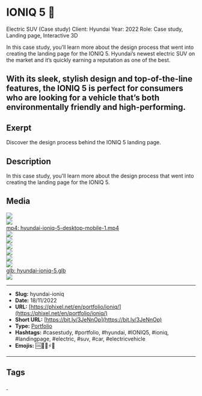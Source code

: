 # IONIQ 5 🚙
Electric SUV (Case study)
Client: Hyundai
Year: 2022
Role: Case study, Landing page, Interactive 3D

In this case study, you’ll learn more about the design process that went into creating the landing page for the IONIQ 5. Hyundai’s newest electric SUV on the market and it’s quickly earning a reputation as one of the best.

With its sleek, stylish design and top-of-the-line features, the IONIQ 5 is perfect for consumers who are looking for a vehicle that’s both environmentally friendly and high-performing.
------------
## Exerpt
Discover the design process behind the IONIQ 5 landing page.
## Description
In this case study, you&#039;ll learn more about the design process that went into creating the landing page for the IONIQ 5.
## Media
<img src="media/a58fa242/hyundai-ioniq-5-blender-visualstudio.jpg" loading="lazy"><br>
<img src="media/0ffd27f9/hyundai-ioniq-5-cover.jpg" loading="lazy"><br>
	<a href="media/bd491a79/hyundai-ioniq-5-desktop-mobile-1.mp4" target="_media">mp4: hyundai-ioniq-5-desktop-mobile-1.mp4</a><br>
<img src="media/30870a54/hyundai-ioniq-5-mobile-2.jpg" loading="lazy"><br>
<img src="media/e98d7712/hyundai-ioniq-5-mobile.jpg" loading="lazy"><br>
<img src="media/8fe2002c/hyundai-ioniq-5-tablet-2.jpg" loading="lazy"><br>
<img src="media/7aa89d4f/hyundai-ioniq-5-tablet.jpg" loading="lazy"><br>
<img src="media/0c1965b4/hyundai-ioniq-5-video-mobile.jpg" loading="lazy"><br>
<img src="media/0256a718/hyundai-ioniq-5-video.jpg" loading="lazy"><br>
	<a href="media/8706258d/hyundai-ioniq-5.glb" target="_media">glb: hyundai-ioniq-5.glb</a><br>
<img src="media/a3575c6a/cover-ioniq-5.jpg" loading="lazy"><br>

------------
- **Slug:** hyundai-ioniq
- **Date:** 18/11/2022
- **URL:** [https://phixel.net/en/portfolio/ioniq/](https://phixel.net/en/portfolio/ioniq/)
- **Short URL:** [https://bit.ly/3JeNnOp](https://bit.ly/3JeNnOp)
- **Type:** [Portfolio](#portfolio)
- **Hashtags:** #casestudy, #portfolio, #hyundai, #IONIQ5, #ioniq, #landingpage, #electric, #suv, #car, #electricvehicle
- **Emojis:** 🆒🚙🔋⚡🌱

------------
## Tags
[ ](# )
